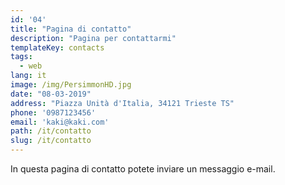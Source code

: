 ```yaml
---
id: '04'
title: "Pagina di contatto"
description: "Pagina per contattarmi"
templateKey: contacts
tags:
  - web
lang: it
image: /img/PersimmonHD.jpg
date: "08-03-2019"
address: "Piazza Unità d'Italia, 34121 Trieste TS"
phone: '0987123456'
email: 'kaki@kaki.com'
path: /it/contatto
slug: /it/contatto
---
```


In questa pagina di contatto potete inviare un messaggio e-mail.
